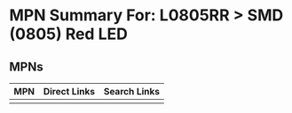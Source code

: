 



# MPN Summary For: L0805RR > SMD (0805) Red LED

## MPNs
  

|MPN|Direct Links|Search Links|
| :--- | :--- | :--- |
||||
